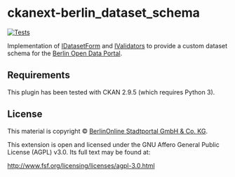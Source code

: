 # ckanext-berlin_dataset_schema

[![Tests](https://github.com/berlinonline/ckanext-berlin_dataset_schema/workflows/Tests/badge.svg?branch=master)](https://github.com/berlinonline/ckanext-berlin_dataset_schema/actions)

Implementation of [IDatasetForm](http://docs.ckan.org/en/latest/extensions/plugin-interfaces.html#ckan.plugins.interfaces.IDatasetForm) and [IValidators](http://docs.ckan.org/en/latest/extensions/plugin-interfaces.html#ckan.plugins.interfaces.IValidators) to provide a custom dataset schema for the [Berlin Open Data Portal](https://daten.berlin.de).

## Requirements

This plugin has been tested with CKAN 2.9.5 (which requires Python 3).

## License

This material is copyright © [BerlinOnline Stadtportal GmbH & Co. KG](https://www.berlinonline.net/).

This extension is open and licensed under the GNU Affero General Public License (AGPL) v3.0.
Its full text may be found at:

http://www.fsf.org/licensing/licenses/agpl-3.0.html
